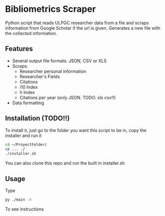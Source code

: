 # Bibliometrics Scraper

Python script that reads ULPGC researcher data from a file and scraps information from Google Scholar if the url is given. Generates a new file with the collected information. 

## Features

- Several output file formats: JSON, CSV or XLS
- Scraps:
    - Researcher personal information
    - Researcher's Fields
    - Citations
    - i10 Index
    - h Index
    - Citations per year (only JSON. TODO: xls csv!!)
- Data formatting

## Installation (TODO!!)

To install it, just go to the folder you want this script to be in, copy the installer and run it

```bash
cd ~/ProyectFolder/
cp ... ./
./installer.sh
```

You can also clone this repo and run the built in installer.sh

## Usage

Type

```bash
py ./main -h
```

To see instructions